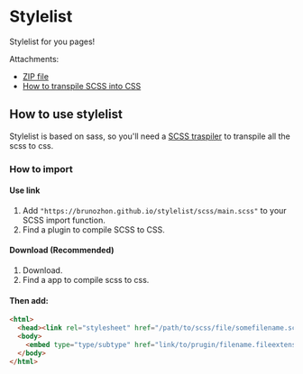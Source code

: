 # Stylelist

Stylelist for you pages!

Attachments:

- [ZIP file](https://github.com/Brunozhon/stylelist/archive/master.zip)
- [How to transpile SCSS into CSS](https://www.google.com/search?safe=strict&rlz=1C9BKJA_enUS860US863&hl=en-US&sxsrf=ALeKk00oQOiGyMfZ1H-yfmyiKmPFoJwUMw%3A1600990652473&ei=vC1tX96_HMeltQbEwbuIAw&q=compile+scss+to+css&oq=scss+to+css&gs_lcp=ChNtb2JpbGUtZ3dzLXdpei1zZXJwEAEYATIECAAQRzIECAAQRzIECAAQRzIECAAQRzIECAAQRzIECAAQRzIECAAQRzIECAAQR1AAWABg_KsCaABwAngAgAEAiAEAkgEAmAEAyAEIwAEB&sclient=mobile-gws-wiz-serp)

## How to use stylelist

Stylelist is based on sass, so you'll need a [SCSS traspiler](https://www.google.com/search?safe=strict&rlz=1C9BKJA_enUS860US863&hl=en-US&sxsrf=ALeKk00oQOiGyMfZ1H-yfmyiKmPFoJwUMw%3A1600990652473&ei=vC1tX96_HMeltQbEwbuIAw&q=compile+scss+to+css&oq=scss+to+css&gs_lcp=ChNtb2JpbGUtZ3dzLXdpei1zZXJwEAEYATIECAAQRzIECAAQRzIECAAQRzIECAAQRzIECAAQRzIECAAQRzIECAAQRzIECAAQR1AAWABg_KsCaABwAngAgAEAiAEAkgEAmAEAyAEIwAEB&sclient=mobile-gws-wiz-serp) to transpile all the scss to css.

### How to import

#### Use link

1. Add `"https://brunozhon.github.io/stylelist/scss/main.scss"` to your SCSS import function.
2. Find a plugin to compile SCSS to CSS.

#### Download (Recommended)

1. Download.
2. Find a app to compile scss to css.

#### Then add:

```html
<html>
  <head><link rel="stylesheet" href="/path/to/scss/file/somefilename.scss" /></head>
  <body>
    <embed type="type/subtype" href="link/to/prugin/filename.fileextension" />
  </body>
</html>
```
